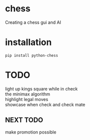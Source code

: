 # chess

Creating a chess gui and AI
# installation
```
pip install python-chess
```

# TODO
light up kings square while in check <br>
the minimax algorithm<br>
highlight legal moves<br>
showcase when check and check mate<br>

## NEXT TODO

make promotion possible